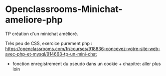 # Openclassrooms-Minichat-ameliore-php

TP création d'un minichat amélioré.

Très peu de CSS, exercice purement php : 
https://openclassrooms.com/fr/courses/918836-concevez-votre-site-web-avec-php-et-mysql/914663-tp-un-mini-chat

+ fonction enregistrement du pseudo dans un cookie + chapitre: aller plus loin 
